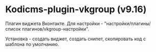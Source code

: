 ﻿Kodicms-plugin-vkgroup (v9.16)
======================

Плагин виджета Вконтакте.
Для настройки - "настройки/плагины/список плагинов/vkgroup-настройки".

Установка - создать виджет, создать снипет, скопировать код с шаблона по умолчанию.
